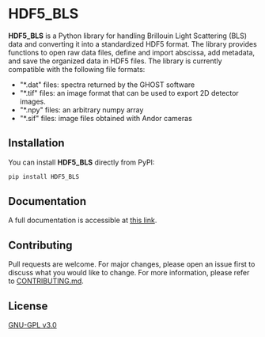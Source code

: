 # HDF5_BLS

**HDF5_BLS** is a Python library for handling Brillouin Light Scattering (BLS) data and converting it into a standardized HDF5 format. The library provides functions to open raw data files, define and import abscissa, add metadata, and save the organized data in HDF5 files.
The library is currently compatible with the following file formats:
- "*.dat" files: spectra returned by the GHOST software
- "*.tif" files: an image format that can be used to export 2D detector images.
- "*.npy" files: an arbitrary numpy array
- "*.sif" files: image files obtained with Andor cameras

## Installation

You can install **HDF5_BLS** directly from PyPI:

```bash
pip install HDF5_BLS
```

## Documentation

A full documentation is accessible at [this link](https://hdf5-bls.readthedocs.io/en/latest/).

## Contributing

Pull requests are welcome. For major changes, please open an issue first to discuss what you would like to change. For more information, please refer to [CONTRIBUTING.md](https://github.com/PierreBouvet/HDF5_BLS_v1/blob/main/CONTRIBUTING.md).

## License

[GNU-GPL v3.0](https://www.gnu.org/licenses/gpl-3.0.en.html)